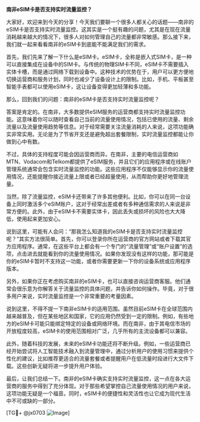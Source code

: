 **南非eSIM卡是否支持实时流量监控？**

大家好，欢迎来到今天的分享！今天我们要聊一个很多人都关心的话题——南非的eSIM卡是否支持实时流量监控。这其实是一个挺有趣的问题，尤其是在现在流量消耗越来越大的情况下，很多人对如何管理自己的流量都非常敏感。那么接下来，我们就一起来看看南非的eSIM卡到底能不能满足我们的需求。

首先，我们先来了解一下什么是eSIM卡。eSIM卡，全称是嵌入式SIM卡，是一种可以直接集成在设备中的SIM卡。与传统的物理SIM卡不同，eSIM卡不需要插入实体卡槽，而是通过网络下载到设备中。这种技术的优势在于，用户可以更方便地切换运营商和服务计划，同时也减少了设备设计上的限制。比如，手机、平板甚至智能手表都可以使用eSIM卡，这让设备变得更加轻薄和多功能。

那么，回到我们的问题：南非的eSIM卡是否支持实时流量监控呢？

答案是肯定的。在南非，大多数提供eSIM服务的运营商都支持实时流量监控功能。这意味着你可以随时查看自己当前的流量使用情况，包括已使用的流量、剩余流量以及流量使用趋势等信息。对于经常需要关注流量消耗的人来说，这项功能确实非常实用。无论是为了节省开支还是避免超出套餐限制，实时流量监控都能让你做到心中有数。

不过，具体的支持程度可能会因运营商而异。在南非，主要的电信运营商如MTN、Vodacom和Telkom都提供了eSIM服务，并且它们的应用程序或在线账户管理系统通常会包含实时流量监控的功能。这些应用程序不仅能够显示你的流量使用情况，还能提醒你接近流量上限或者已经超量使用，从而帮助你更好地管理流量。

当然，除了流量监控，eSIM卡还带来了许多其他便利。比如，你可以在同一台设备上同时激活多个eSIM账户，这对于经常出差或者有多种通信需求的人来说是非常方便的。此外，由于eSIM卡不需要实体卡，因此丢失或损坏的风险也大大降低，使用起来更加安心。

说到这里，可能有人会问：“那我怎么知道我的eSIM卡是否支持实时流量监控呢？”其实方法很简单。首先，你可以登录你所在运营商的官方网站或者下载其官方应用程序。通常，在这些平台上都会有一个专门的“流量管理”或“账户设置”的选项，点击进去就能看到你的流量使用情况。如果你发现没有这样的功能，那可能是你的eSIM卡暂时不支持这一功能，或者你需要更新一下你的设备系统或应用程序版本。

另外，如果你正在考虑购买南非的eSIM卡，也可以直接咨询运营商客服。他们通常会很乐意为你解答关于流量监控的具体问题，并告诉你如何操作。毕竟，对于很多用户来说，实时流量监控是一个非常重要的考量因素。

说到这里，不得不提一下南非eSIM卡的适用范围。虽然目前eSIM卡在全球范围内越来越普及，但在某些地区和国家，它的应用仍然受到一定的限制。例如，有些地方的eSIM卡可能只能绑定特定的设备或网络环境。而在南非，由于其电信市场的开放程度较高，eSIM卡的使用范围相对广泛，几乎所有的主流设备都可以兼容。

此外，随着科技的发展，未来的eSIM卡功能还将不断升级。例如，一些运营商已经开始尝试将人工智能技术融入到流量管理中，通过分析用户的使用习惯来提供个性化的建议，比如推荐更适合的流量套餐或者提醒用户在低流量时段进行大文件下载。这些创新无疑将进一步提升用户体验。

最后，让我们总结一下。南非的eSIM卡确实支持实时流量监控，这一点在各大运营商的服务中得到了充分体现。对于那些希望掌控自己流量使用情况的用户来说，这项功能无疑是一个福音。同时，eSIM卡的便捷性和灵活性也让它成为现代生活中不可或缺的一部分。

[TG💪+ @jx0703 ![Image](https://github.com/user-attachments/assets/dbca1d08-cadb-493c-b0ec-ad6f7a83f270)]